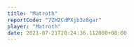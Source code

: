 ```yaml
---
title: "Matroth"
reportCode: "7ZH2CdPXjb3z8gar"
player: "Matroth"
date: 2021-07-21T20:24:36.112000+00:00
---
```

